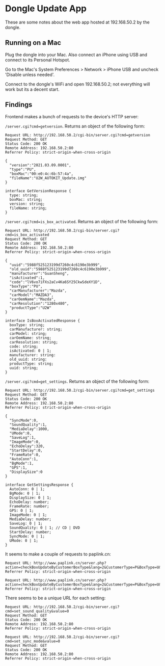 # Dongle Update App

These are some notes about the web app hosted at 192.168.50.2 by the dongle.

## Running on a Mac

Plug the dongle into your Mac. Also connect an iPhone using USB and connect to its Personal Hotspot.

Go to the Mac's System Preferences > Network > iPhone USB and uncheck 'Disable unless needed'.

Connect to the dongle's WiFi and open 192.168.50.2; not everything will work but its a decent start.

## Findings

Frontend makes a bunch of requests to the device's HTTP server:

`/server.cgi?cmd=getversion`. Returns an object of the following form:

```
Request URL: http://192.168.50.2/cgi-bin/server.cgi?cmd=getversion
Request Method: GET
Status Code: 200 OK
Remote Address: 192.168.50.2:80
Referrer Policy: strict-origin-when-cross-origin

{
  "version":"2021.03.09.0001",
  "type":"PU",
  "boxMac":"00:e0:4c:6b:57:4a",
  "fileName":"U2W_AUTOKIT_Update.img"
}
```

```
interface GetVersionResponse {
  type: string;
  boxMac: string;
  version: string;
  fileName: string;
}
```

`/server.cgi?cmd=is_box_activated`. Returns an object of the following form:

```
Request URL: http://192.168.50.2/cgi-bin/server.cgi?cmd=is_box_activated
Request Method: GET
Status Code: 200 OK
Remote Address: 192.168.50.2:80
Referrer Policy: strict-origin-when-cross-origin

{
  "uuid":"5988f525123199d7260c4c6190e3b999",
  "old_uuid":"5988f525123199d7260c4c6190e3b999",
  "manufacturer":"GuanSheng",
  "isActivated":1,
  "code":"lV6vo7iFXs2aCv4Ka6SY25CkwSdeXY1D",
  "boxType":"PU",
  "carManufacturer":"Mazda",
  "carModel":"MAZDA3",
  "carOemName":"Mazda",
  "carResolution":"1280x480",
  "productType":"U2W"
}
```

```
interface IsBoxActivatedResponse {
  boxType: string;
  carManufacturer: string;
  carModel: string;
  carOemName: string;
  carResolution: string;
  code: string;
  isActivated: 0 | 1;
  manufacturer: string:
  old_uuid: string:
  productType: string;
  uuid: string;
}
```

`/server.cgi?cmd=get_settings`. Returns an object of the following form:

```
Request URL: http://192.168.50.2/cgi-bin/server.cgi?cmd=get_settings
Request Method: GET
Status Code: 200 OK
Remote Address: 192.168.50.2:80
Referrer Policy: strict-origin-when-cross-origin

{
  "SyncMode":0,
  "SoundQuality":1,
  "MediaDelay":1000,
  "UMode":0,
  "SaveLog":1,
  "ImageMode":0,
  "EchoDelay":320,
  "StartDelay":0,
  "FrameRate":0,
  "AutoConn":1,
  "BgMode":1,
  "GPS":1,
  "DisplaySize":0
}
```

```
interface GetSettingsResponse {
  AutoConn: 0 | 1;
  BgMode: 0 | 1;
  DisplaySize: 0 | 1;
  EchoDelay: number;
  FrameRate: number;
  GPS: 0 | 1;
  ImageMode: 0 | 1;
  MediaDelay: number;
  SaveLog: 0 | 1;
  SoundQuality: 0 | 1; // CD | DVD
  StartDelay: number;
  SyncMode: 0 | 1;
  UMode: 0 | 1;
}
```

It seems to make a couple of requests to paplink.cn:

```
Request URL: http://www.paplink.cn/server.php?action=checkBoxUpdateByCustomerBoxType&lang=2&CustomerType=P&BoxType=U&uuid=&fileName=U2W_AUTOKIT_Update.img&curVer=2021.03.09.0001
Referrer Policy: strict-origin-when-cross-origin

Request URL: http://www.paplink.cn/server.php?action=checkBoxUpdateByCustomerBoxType&lang=2&CustomerType=P&BoxType=U&uuid=5988f525123199d7260c4c6190e3b999&fileName=U2W_AUTOKIT_Update.img&curVer=2021.03.09.0001
Referrer Policy: strict-origin-when-cross-origin
```

There seems to be a unique URL for each setting:

```
Request URL: http://192.168.50.2/cgi-bin/server.cgi?cmd=set_sound_quality&value=0
Request Method: GET
Status Code: 200 OK
Remote Address: 192.168.50.2:80
Referrer Policy: strict-origin-when-cross-origin

Request URL: http://192.168.50.2/cgi-bin/server.cgi?cmd=set_sync_mode&value=0
Request Method: GET
Status Code: 200 OK
Remote Address: 192.168.50.2:80
Referrer Policy: strict-origin-when-cross-origin
```

